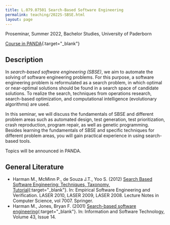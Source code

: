 ```yaml
---
title: L.079.07501 Search-Based Software Engineering
permalink: teaching/2022S-SBSE.html
layout: page
---
```


Proseminar, Summer 2022, Bachelor Studies, University of Paderborn

[Course in PANDA](https://panda.uni-paderborn.de/course/view.php?id=33922){:target="_blank"}

## Description
In _search-based software engineering (SBSE)_, we aim to automate the solving of software engineering problems. For this purpose, a software engineering problem is reformulated as a search problem, in which optimal or near-optimal solutions should be found in a search space of candidate solutions. To realize the search, techniques from operations research, search-based optimization, and computational intelligence (evolutionary algorithms) are used.

In this seminar, we will discuss the fundamentals of SBSE and different problem areas such as automated design, test generation, test prioritization, crash reproduction, program repair, as well as genetic programming.
Besides learning the fundamentals of SBSE and specific techniques for different problem areas, you will gain practical experience in using search-based tools.

Topics will be announced in PANDA.


## General Literature
* Harman M., McMinn P., de Souza J.T., Yoo S. (2012) [Search Based Software Engineering: Techniques, Taxonomy, Tutorial](https://doi.org/10.1007/978-3-642-25231-0_1){:target="_blank"}. In: Empirical Software Engineering and Verification. LASER 2010, LASER 2009, LASER 2008. Lecture Notes in Computer Science, vol 7007. Springer.
* Harman M., Jones, Bryan F. (2001) [Search-based software engineering](https://doi.org/10.1016/S0950-5849(01)00189-6){:target="_blank"}. In: Information and Software Technology, Volume 43, Issue 14.
